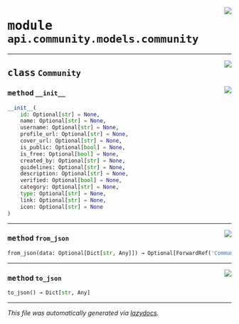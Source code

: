 <!-- markdownlint-disable -->

<a href="https://github.com/switchcollab/Switch-Bots-Python-Library/tree/main/src/switch/api/community/models/community.py#L0"><img align="right" src="https://img.shields.io/badge/-source-cccccc?style=flat-square"/></a>

# <kbd>module</kbd> `api.community.models.community`






---

<a href="https://github.com/switchcollab/Switch-Bots-Python-Library/tree/main/src/switch/api/community/models/community.py#L6"><img align="right" src="https://img.shields.io/badge/-source-cccccc?style=flat-square"/></a>

## <kbd>class</kbd> `Community`




<a href="https://github.com/switchcollab/Switch-Bots-Python-Library/tree/main/src/switch/api/community/models/community.py#L7"><img align="right" src="https://img.shields.io/badge/-source-cccccc?style=flat-square"/></a>

### <kbd>method</kbd> `__init__`

```python
__init__(
    id: Optional[str] = None,
    name: Optional[str] = None,
    username: Optional[str] = None,
    profile_url: Optional[str] = None,
    cover_url: Optional[str] = None,
    is_public: Optional[bool] = None,
    is_free: Optional[bool] = None,
    created_by: Optional[str] = None,
    guidelines: Optional[str] = None,
    description: Optional[str] = None,
    verified: Optional[bool] = None,
    category: Optional[str] = None,
    type: Optional[str] = None,
    link: Optional[str] = None,
    icon: Optional[str] = None
)
```








---

<a href="https://github.com/switchcollab/Switch-Bots-Python-Library/tree/main/src/switch/api/community/models/community.py#L60"><img align="right" src="https://img.shields.io/badge/-source-cccccc?style=flat-square"/></a>

### <kbd>method</kbd> `from_json`

```python
from_json(data: Optional[Dict[str, Any]]) → Optional[ForwardRef('Community')]
```





---

<a href="https://github.com/switchcollab/Switch-Bots-Python-Library/tree/main/src/switch/api/community/models/community.py#L41"><img align="right" src="https://img.shields.io/badge/-source-cccccc?style=flat-square"/></a>

### <kbd>method</kbd> `to_json`

```python
to_json() → Dict[str, Any]
```








---

_This file was automatically generated via [lazydocs](https://github.com/ml-tooling/lazydocs)._
